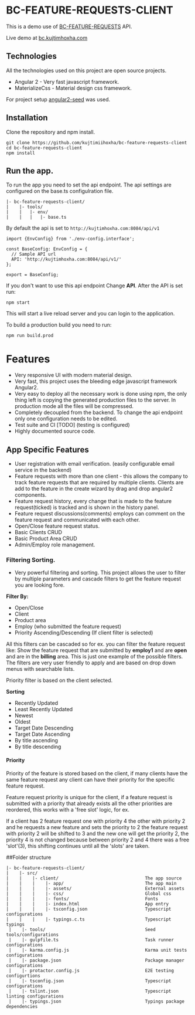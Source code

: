 # BC-FEATURE-REQUESTS-CLIENT

This is a demo use of [BC-FEATURE-REQUESTS](https://github.com/kujtimiihoxha/bc-feature-requests) API.

Live demo at [bc.kujtimhoxha.com](http://bc.kujtimhoxha.com)

## Technologies
All the technologies used on this project are open source projects.

 - Angular 2 - Very fast javascript framework.
 - MaterializeCss - Material design css framework.
 
 For project setup [angular2-seed](https://github.com/mgechev/angular2-seed) was used.
 
## Installation
 Clone the repository and npm install.
 ```
 git clone https://github.com/kujtimiihoxha/bc-feature-requests-client
 cd bc-feature-requests-client
 npm install
 ```

## Run the app.
 To run the app you need to set the api endpoint.
 The api settings are configured on the base.ts configulration file.
 ```
 |- bc-feature-requests-client/
 |    |- tools/
 |    |   |- env/
 |    |   |   |- base.ts
 ```
 
 By default the api is set to ```http://kujtimhoxha.com:8084/api/v1```
 ```
 import {EnvConfig} from './env-config.interface';
 
 const BaseConfig: EnvConfig = {
   // Sample API url
   API: 'http://kujtimhoxha.com:8084/api/v1/'
 };
 
 export = BaseConfig;
 
 ```
 
 If you don't want to use this api endpoint Change **API**.
 After the API is set run:
 
 ```
 npm start
 ```
 This will start a live reload server and you can login to the application.
 
 To build a production build you need to run:
 ```
 npm run build.prod
 ```
# Features
- Very responsive UI with modern material design.
- Very fast, this project uses the bleeding edge javascript framework Angular2.
- Very easy to deploy all the necessary work is done using npm, the only thing left is copying the generated production files to the server. In production mode all the files will be compressed.
- Completely decoupled from the backend. To change the api endpoint only one configuration needs to be edited.
- Test suite and CI [TODO] (testing is configured)
- Highly documented source code.

## App Specific Features
- User registration with email verification. (easily configurable email service in the backend)
- Feature requests with more than one client - this allows the company to track feature requests
that are required by multiple clients. Clients are add to the feature in the create wizard by drag and drop angular2 components.
- Feature request history, every change that is made to the feature request(ticked) is tracked and is shown in the history panel.
- Feature request discussions(comments) employs can comment on the feature request and communicated with each other.
- Open/Close feature request status.
- Basic Clients CRUD
- Basic Product Area CRUD
- Admin/Employ role management.

### Filtering Sorting.
- Very powerful filtering and sorting.
This project allows the user to filter by multiple parameters and cascade filters to get the feature request you are looking fore.
 
**Filter By:**
   - Open/Close
   - Client
   - Product area
   - Employ (who submitted the feature request)
   - Priority Ascending/Descending (If client filter is selected)

All this filters can be cascaded so for ex. you can filter the feature request like:
Show the feature request that are submitted by **employ1** and are **open** and are in the **billing** area.
This is just one example of the possible filters. The filters are very user friendly to apply and are based on drop down menus with searchable lists.

Priority filter is based on the client selected.

**Sorting**
  
 - Recently Updated
 - Least Recently Updated
 - Newest
 - Oldest
 - Target Date Descending
 - Target Date Ascending
 - By title ascending
 - By title descending
#### Priority
Priority of the feature is stored based on the client, if many clients have the same feature request any client can have their priority for the specific feature request.

Feature request priority is unique for the client, if a feature request is submitted with a priority that already exists all the other priorities are reordered, this works with a 'free slot' logic, for ex.

If a client has 2 feature request  one with priority 4 the other with priority 2 and he requests a new feature and sets the priority to 2 the feature request with priority 2 will be shifted to 3 and the new one will get the priority 2, the priority 4 is not changed because
between priority 2 and 4 there was a free 'slot'(3), this shifting continues until all the 'slots' are taken.


##Folder structure
 ```
 |- bc-feature-requests-client/
 |    |- src/                               
 |    |    |- client/                                 The app source
 |    |    |    |- app/                               The app main
 |    |    |    |- assets/                            External assets
 |    |    |    |- css/                               Global css
 |    |    |    |- fonts/                             Fonts
 |    |    |    |- index.html                         App entry
 |    |    |    |- tsconfig.json                      Typescript configurations
 |    |    |    |- typings.c.ts                       Typescript typings
  |    |- tools/                                      Seed tools/configurations 
  |    |- gulpfile.ts                                 Task runner configurations
  |    |- karma.config.js                             Karma unit tests configurations
  |    |- package.json                                Package manager configurations
  |    |- protactor.config.js                         E2E testing configurtions
  |    |- tsconfig.json                               Typescript configurations
  |    |- tslint.json                                 Typescript linting configurations
  |    |- typings.json                                Typings package dependencies
```

